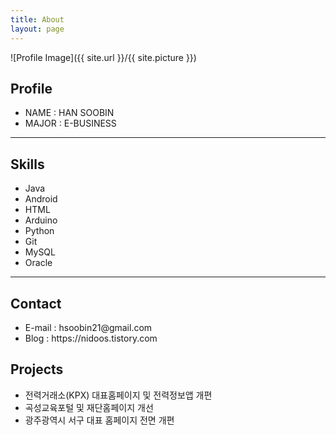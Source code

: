 ```yaml
---
title: About
layout: page
---
```

![Profile Image]({{ site.url }}/{{ site.picture }})


<h2>Profile</h2>

<ul>
	<li>NAME : HAN SOOBIN</li>
	<li>MAJOR : E-BUSINESS</li>
</ul>

<hr>

<h2>Skills</h2>

<ul class="skill-list">
	<li>Java</li>
	<li>Android</li>
	<li>HTML</li>
	<li>Arduino</li>
	<li>Python</li>
	<li>Git</li>
	<li>MySQL</li>
	<li>Oracle</li>
</ul>

<hr>

<h2>Contact</h2>

<ul>
	<li>E-mail : hsoobin21@gmail.com</li>
	<li>Blog : https://nidoos.tistory.com</li>
</ul>

<h2>Projects</h2>

<ul>
	<li>전력거래소(KPX) 대표홈페이지 및 전력정보앱 개편</li>
	<li>곡성교육포털 및 재단홈페이지 개선</a></li>
	<li>광주광역시 서구 대표 홈페이지 전면 개편</li>
</ul>
